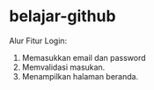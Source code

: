 # belajar-github

Alur Fitur Login:
1. Memasukkan email dan password
2. Memvalidasi masukan.
3. Menampilkan halaman beranda.
